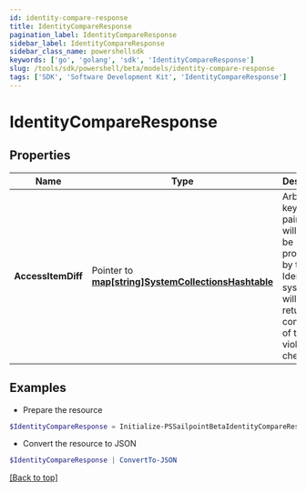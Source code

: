 ```yaml
---
id: identity-compare-response
title: IdentityCompareResponse
pagination_label: IdentityCompareResponse
sidebar_label: IdentityCompareResponse
sidebar_class_name: powershellsdk
keywords: ['go', 'golang', 'sdk', 'IdentityCompareResponse'] 
slug: /tools/sdk/powershell/beta/models/identity-compare-response
tags: ['SDK', 'Software Development Kit', 'IdentityCompareResponse']
---
```



# IdentityCompareResponse

## Properties

Name | Type | Description | Notes
------------ | ------------- | ------------- | -------------
**AccessItemDiff** |  Pointer to [**map[string]SystemCollectionsHashtable**](system-collections-hashtable) | Arbitrary key-value pairs. They will never be processed by the IdentityNow system but will be returned on completion of the violation check. | [optional] 

## Examples

- Prepare the resource
```powershell
$IdentityCompareResponse = Initialize-PSSailpointBetaIdentityCompareResponse  -AccessItemDiff null
```

- Convert the resource to JSON
```powershell
$IdentityCompareResponse | ConvertTo-JSON
```


[[Back to top]](#) 

